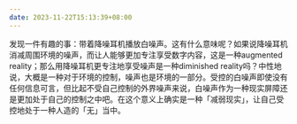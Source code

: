 ```yaml
---
date: 2023-11-22T15:13:39+08:00
---
```

发现一件有趣的事：带着降噪耳机播放白噪声。这有什么意味呢？如果说降噪耳机消减周围环境的噪声，而让人能够更加专注享受数字内容，这是一种augmented reality；那么用降噪耳机更专注地享受噪声是一种diminished reality吗？中性地说，大概是一种对于环境的控制，噪声也是环境的一部分。受控的白噪声即使没有任何信息可言，但比起不受自己控制的外界噪声来说，白噪声作为一种现实屏障还是更加处于自己的控制之中吧。在这个意义上确实是一种「减弱现实」，让自己受控地处于一种人造的「无」当中。